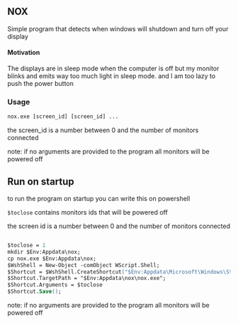 ## NOX

Simple program that detects when windows will shutdown and turn off your display 
#### Motivation
The displays are in sleep mode when the computer is off but my monitor blinks and emits way too much light in sleep mode. 
and I am too lazy to push the power button

### Usage

```ps
nox.exe [screen_id] [screen_id] ...
```
the screen_id is a number between 0 and the number of monitors connected

note: if no arguments are provided to the program all monitors will be powered off

## Run on startup
to run the program on startup you can write this on powershell

`$toclose` contains monitors ids that will be powered off 

the screen id is a number between 0 and the number of monitors connected

```ps

$toclose = 1
mkdir $Env:Appdata\nox;
cp nox.exe $Env:Appdata\nox;
$WshShell = New-Object -comObject WScript.Shell;
$Shortcut = $WshShell.CreateShortcut("$Env:Appdata\Microsoft\Windows\Start Menu\Programs\Startup\nox.lnk" );
$Shortcut.TargetPath = "$Env:Appdata\nox\nox.exe";
$Shortcut.Arguments = $toclose
$Shortcut.Save();
```

note: if no arguments are provided to the program all monitors will be powered off 
